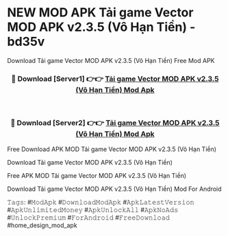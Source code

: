 # NEW MOD APK Tải game Vector MOD APK v2.3.5 (Vô Hạn Tiền) - bd35v
Download Tải game Vector MOD APK v2.3.5 (Vô Hạn Tiền) Free Mod APK

<div align="center">
<h3>🔴 Download [Server1] 👉👉 <a href="https://apk-comot.site?title=Tải_game_Vector_MOD_APK_v2.3.5_(Vô_Hạn_Tiền)">Tải game Vector MOD APK v2.3.5 (Vô Hạn Tiền) Mod Apk</a></h3><br>

<h3>🔴 Download [Server2] 👉👉 <a href="https://apk-comot.site?title=Tải_game_Vector_MOD_APK_v2.3.5_(Vô_Hạn_Tiền)">Tải game Vector MOD APK v2.3.5 (Vô Hạn Tiền) Mod Apk</a></h3>
</div>


Free Download APK MOD Tải game Vector MOD APK v2.3.5 (Vô Hạn Tiền)

Download Tải game Vector MOD APK v2.3.5 (Vô Hạn Tiền) 

Free APK MOD Tải game Vector MOD APK v2.3.5 (Vô Hạn Tiền) 

Download Tải game Vector MOD APK v2.3.5 (Vô Hạn Tiền) Mod For Android

𝚃𝚊𝚐𝚜: #𝙼𝚘𝚍𝙰𝚙𝚔 #𝙳𝚘𝚠𝚗𝚕𝚘𝚊𝚍𝙼𝚘𝚍𝙰𝚙𝚔 #𝙰𝚙𝚔𝙻𝚊𝚝𝚎𝚜𝚝𝚅𝚎𝚛𝚜𝚒𝚘𝚗 #𝙰𝚙𝚔𝚄𝚗𝚕𝚒𝚖𝚒𝚝𝚎𝚍𝙼𝚘𝚗𝚎𝚢 #𝙰𝚙𝚔𝚄𝚗𝚕𝚘𝚌𝚔𝙰𝚕𝚕 #𝙰𝚙𝚔𝙽𝚘𝙰𝚍𝚜 #𝚄𝚗𝚕𝚘𝚌𝚔𝙿𝚛𝚎𝚖𝚒𝚞𝚖 #𝙵𝚘𝚛𝙰𝚗𝚍𝚛𝚘𝚒𝚍 #𝙵𝚛𝚎𝚎𝙳𝚘𝚠𝚗𝚕𝚘𝚊𝚍 #home_design_mod_apk